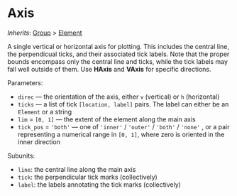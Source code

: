 # Axis

*Inherits*: [Group](/docs/group) > [Element](/docs/element)

A single vertical or horizontal axis for plotting. This includes the central line, the perpendicual ticks, and their associated tick labels. Note that the proper bounds encompass only the central line and ticks, while the tick labels may fall well outside of them. Use **HAxis** and **VAxis** for specific directions.

Parameters:
- `direc` — the orientation of the axis, either `v` (vertical) or `h` (horizontal)
- `ticks` — a list of tick `[location, label]` pairs. The label can either be an `Element` or a string
- `lim` = `[0, 1]` — the extent of the element along the main axis
- `tick_pos` = `'both'` — one of `'inner'` / `'outer'` / `'both'` / `'none'` , or a pair representing a numerical range in `[0, 1]`, where zero is oriented in the inner direction

Subunits:
- `line`: the central line along the main axis
- `tick`: the perpendicular tick marks (collectively)
- `label`: the labels annotating the tick marks (collectively)
